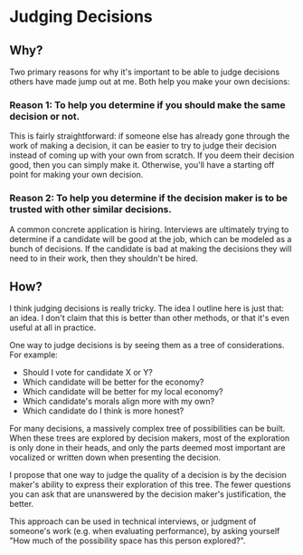 # Judging Decisions

## Why?

Two primary reasons for why it's important to be able to judge
decisions others have made jump out at me.  Both help you make your own
decisions:

### Reason 1: To help you determine if you should make the same decision or not.

This is fairly straightforward: if someone else has already gone through the
work of making a decision, it can be easier to try to judge their decision
instead of coming up with your own from scratch. If you deem their decision
good, then you can simply make it. Otherwise, you'll have a starting off point
for making your own decision.

### Reason 2: To help you determine if the decision maker is to be trusted with other similar decisions.

A common concrete application is hiring. Interviews are ultimately trying to
determine if a candidate will be good at the job, which can be modeled as a
bunch of decisions. If the candidate is bad at making the decisions they will
need to in their work, then they shouldn't be hired.

## How?

I think judging decisions is really tricky. The idea I outline here is just
that: an idea. I don't claim that this is better than other methods, or that
it's even useful at all in practice.

One way to judge decisions is by seeing them as a tree of considerations. For
example:

- Should I vote for candidate X or Y?
 - Which candidate will be better for the economy?
  - Which candidate will be better for my local economy?
 - Which candidate's morals align more with my own?
 - Which candidate do I think is more honest?

For many decisions, a massively complex tree of possibilities can be built.
When these trees are explored by decision makers, most of the exploration is
only done in their heads, and only the parts deemed most important are
vocalized or written down when presenting the decision.

I propose that one way to judge the quality of a decision is by the decision
maker's ability to express their exploration of this tree. The fewer questions
you can ask that are unanswered by the decision maker's justification, the
better.

This approach can be used in technical interviews, or judgment of someone's
work (e.g. when evaluating performance), by asking yourself "How much of the
possibility space has this person explored?".
